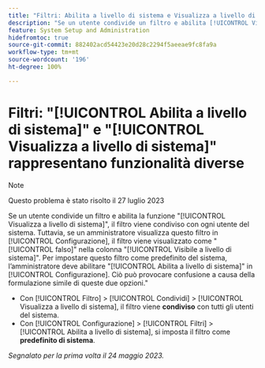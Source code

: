 ```yaml
---
title: "Filtri: Abilita a livello di sistema e Visualizza a livello di sistema rappresentano funzionalità diverse"
description: "Se un utente condivide un filtro e abilita [!UICONTROL Visualizza a livello di sistema], il filtro viene condiviso con ogni utente del sistema. Tuttavia, se un amministratore visualizza questo filtro in [!UICONTROL Configurazione], il filtro viene visualizzato come [!UICONTROL falso] nella colonna [!UICONTROL Visibile a livello di sistema]. Per impostare questo filtro come predefinito del sistema, l’amministratore deve abilitare [!UICONTROL Abilita a livello di sistema] in Configurazione. Ciò può provocare confusione a causa della formulazione simile di queste due opzioni."
feature: System Setup and Administration
hidefromtoc: true
source-git-commit: 882402acd54423e20d28c2294f5aeeae9fc8fa9a
workflow-type: tm+mt
source-wordcount: '196'
ht-degree: 100%

---
```



# Filtri: &quot;[!UICONTROL Abilita a livello di sistema]&quot; e &quot;[!UICONTROL Visualizza a livello di sistema]&quot; rappresentano funzionalità diverse

>[!NOTE]
>
>Questo problema è stato risolto il 27 luglio 2023

Se un utente condivide un filtro e abilita la funzione &quot;[!UICONTROL Visualizza a livello di sistema]&quot;, il filtro viene condiviso con ogni utente del sistema. Tuttavia, se un amministratore visualizza questo filtro in [!UICONTROL Configurazione], il filtro viene visualizzato come &quot;[!UICONTROL falso]&quot; nella colonna &quot;[!UICONTROL Visibile a livello di sistema]&quot;. Per impostare questo filtro come predefinito del sistema, l’amministratore deve abilitare &quot;[!UICONTROL Abilita a livello di sistema]&quot; in [!UICONTROL Configurazione]. Ciò può provocare confusione a causa della formulazione simile di queste due opzioni.&quot;

* Con [!UICONTROL Filtro] > [!UICONTROL Condividi] > [!UICONTROL Visualizza a livello di sistema], il filtro viene **condiviso** con tutti gli utenti del sistema.
* Con [!UICONTROL Configurazione] > [!UICONTROL Filtri] > [!UICONTROL Abilita a livello di sistema], si imposta il filtro come **predefinito di sistema**.

_Segnalato per la prima volta il 24 maggio 2023._

